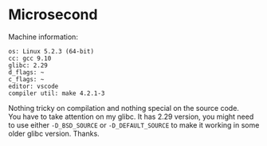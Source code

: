 # Microsecond
Machine information:
```
os: Linux 5.2.3 (64-bit)
cc: gcc 9.10
glibc: 2.29
d_flags: ~
c_flags: ~
editor: vscode
compiler util: make 4.2.1-3
```

Nothing tricky on compilation and nothing special on the source code.  
You have to take attention on my glibc. It has 2.29 version, you might need to use either `-D_BSD_SOURCE` or `-D_DEFAULT_SOURCE` to make it working in some older glibc version. Thanks.